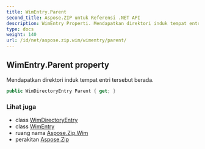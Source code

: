 ```yaml
---
title: WimEntry.Parent
second_title: Aspose.ZIP untuk Referensi .NET API
description: WimEntry Properti. Mendapatkan direktori induk tempat entri tersebut berada.
type: docs
weight: 140
url: /id/net/aspose.zip.wim/wimentry/parent/
---
```

## WimEntry.Parent property

Mendapatkan direktori induk tempat entri tersebut berada.

```csharp
public WimDirectoryEntry Parent { get; }
```

### Lihat juga

* class [WimDirectoryEntry](../../wimdirectoryentry/)
* class [WimEntry](../)
* ruang nama [Aspose.Zip.Wim](../../wimentry/)
* perakitan [Aspose.Zip](../../../)


